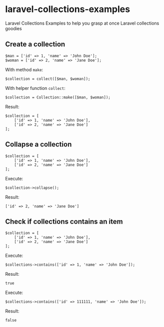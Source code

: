 # laravel-collections-examples
Laravel Collections Examples to help you grasp at once Laravel collections goodies

## Create a collection
	$man = ['id' => 1, 'name' => 'John Doe'];
	$woman = ['id' => 2, 'name' => 'Jane Doe'];

With method `make`:
  
	$collection = collect([$man, $woman]);

With helper function `collect`:

	$collection = Collection::make([$man, $woman]);
	
Result:
	
	$collection = [
		['id' => 1, 'name' => 'John Doe'],
		['id' => 2, 'name' => 'Jane Doe']
	];
	
## Collapse a collection

	$collection = [
		['id' => 1, 'name' => 'John Doe'],
		['id' => 2, 'name' => 'Jane Doe']
	];

Execute:
	
	$collection->collapse();
	
Result:

	['id' => 2, 'name' => 'Jane Doe']
	
## Check if collections contains an item

	$collection = [
		['id' => 1, 'name' => 'John Doe'],
		['id' => 2, 'name' => 'Jane Doe']
	];

Execute:
	
	$collections->contains(['id' => 1, 'name' => 'John Doe']);
	
Result:

	true

Execute:

	$collections->contains(['id' => 111111, 'name' => 'John Doe']);
	
Result:

	false
